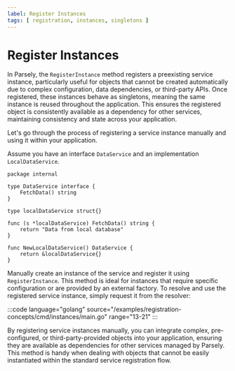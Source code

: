 ```yaml
---
label: Register Instances
tags: [ registration, instances, singletons ]
---
```

# Register Instances

In Parsely, the `RegisterInstance` method registers a preexisting service instance, particularly useful for objects that cannot be created automatically due to complex configuration, data dependencies, or third-party APIs. Once registered, these instances behave as singletons, meaning the same instance is reused throughout the application. This ensures the registered object is consistently available as a dependency for other services, maintaining consistency and state across your application.

Let's go through the process of registering a service instance manually and using it within your application. 

Assume you have an interface `DataService` and an implementation `LocalDataService`.

```golang
package internal

type DataService interface {
	FetchData() string
}

type localDataService struct{}

func (s *localDataService) FetchData() string {
	return "Data from local database"
}

func NewLocalDataService() DataService {
	return &localDataService{}
}
````

Manually create an instance of the service and register it using `RegisterInstance`. This method is ideal for instances that require specific configuration or are provided by an external factory. To resolve and use the registered service instance, simply request it from the resolver:

:::code language="golang" source="/examples/registration-concepts/cmd/instances/main.go" range="13-21" :::

By registering service instances manually, you can integrate complex, pre-configured, or third-party-provided objects into your application, ensuring they are available as dependencies for other services managed by Parsely. This method is handy when dealing with objects that cannot be easily instantiated within the standard service registration flow.
